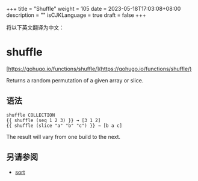 +++
title = "Shuffle"
weight = 105
date = 2023-05-18T17:03:08+08:00
description = ""
isCJKLanguage = true
draft = false
+++

将以下英文翻译为中文：
# shuffle

[https://gohugo.io/functions/shuffle/](https://gohugo.io/functions/shuffle/)

Returns a random permutation of a given array or slice.

## 语法

```
shuffle COLLECTION
{{ shuffle (seq 1 2 3) }} → [3 1 2] 
{{ shuffle (slice "a" "b" "c") }} → [b a c] 
```

The result will vary from one build to the next.

## 另请参阅

- [sort](https://gohugo.io/functions/sort/)

